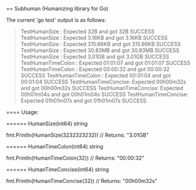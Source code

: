 == Subhuman (Humanizing library for Go)

The current 'go test' output is as follows:

> TestHumanSize       : Expected        32B and got        32B SUCCESS
> TestHumanSize       : Expected     3.16KB and got     3.16KB SUCCESS
> TestHumanSize       : Expected   315.66KB and got   315.66KB SUCCESS
> TestHumanSize       : Expected    30.83MB and got    30.83MB SUCCESS
> TestHumanSize       : Expected     3.01GB and got     3.01GB SUCCESS
> TestHumanTimeColon  : Expected   01:01:07 and got   01:01:07 SUCCESS
> TestHumanTimeColon  : Expected   00:00:32 and got   00:00:32 SUCCESS
> TestHumanTimeColon  : Expected   00:01:04 and got   00:01:04 SUCCESS
> TestHumanTimeConcise: Expected  00h00m32s and got  00h00m32s SUCCESS
> TestHumanTimeConcise: Expected  00h01m04s and got  00h01m04s SUCCESS
> TestHumanTimeConcise: Expected  01h01m07s and got  01h01m07s SUCCESS

==== Usage:

====== HumanSize(int64) string

fmt.Println(HumanSize(3232323232))
// Returns: "3.01GB"

====== HumanTimeColon(int64) string

fmt.Println(HumanTimeColon(32))
// Returns: "00:00:32"

====== HumanTimeConcise(int64) string

fmt.Println(HumanTimeConcise(32))
// Returns: "00h00m32s"

